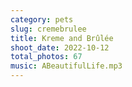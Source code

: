 ```yaml
---
category: pets
slug: cremebrulee
title: Kreme and Brûlée
shoot_date: 2022-10-12
total_photos: 67
music: ABeautifulLife.mp3
---
```

